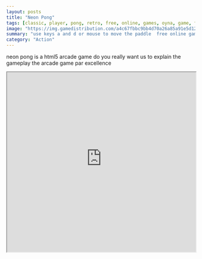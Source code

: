```yaml
---
layout: posts
title: "Neon Pong"
tags: [classic, player, pong, retro, free, online, games, oyna, game, free, games, play, play, games]
image: "https://img.gamedistribution.com/a4c67fbbc9bb4d70a26a85a91e5d12cc.jpg"
summary: "use keys a and d or mouse to move the paddle  free online games oyna game free games play play games"
category: "Action"
---
```


neon pong is a html5 arcade game do you really want us to explain the gameplay the arcade game par excellence

<iframe width="100%" height="480px;" src="https://html5.gamedistribution.com/a4c67fbbc9bb4d70a26a85a91e5d12cc/"></iframe>